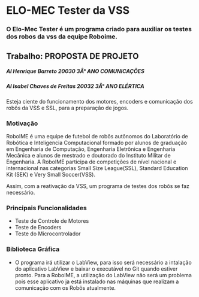 # ELO-MEC Tester da VSS

### O Elo-Mec Tester é um programa criado para auxiliar os testes dos robos da vss da equipe Roboime.

## Trabalho: PROPOSTA DE PROJETO
##### Al Henrique Barreto 20030 3Â° ANO COMUNICAÇÕES
##### Al Isabel Chaves de Freitas 20032 3Â° ANO ELÉRTICA

Esteja ciente do funcionamento dos motores,  encoders e comunicação dos robôs da VSS e SSL, para a preparação de jogos.


### Motivação
RoboIME é uma equipe de futebol de robôs autônomos do Laboratório de Robótica e Inteligencia Computacional formado por alunos de graduação em Engenharia de Computação, Engenharia Eletrônica e Engenharia Mecânica e alunos de mestrado e doutorado do Instituto Militar de Engenharia. A RoboIME participa de competições de nível nacional e internacional nas categorias Small Size League(SSL), Standard Education Kit (SEK) e Very Small Soccer(VSS).

Assim, com a reativação da VSS, um programa de testes dos robôs se faz necessário.

### Principais Funcionalidades

* Teste de Controle de Motores
* Teste de Encoders
* Teste do Microcontrolador

### Biblioteca Gráfica

* O programa irá utilizar o LabView, para isso será necessário a intalação do aplicativo LabView e baixar o executável no Git quando estiver pronto. Para a RoboIME, a utilização do LabView não será um problema pois esse aplicativo ja está instalado nas máquinas que realizam a comunicação com os Robôs atualmente.
